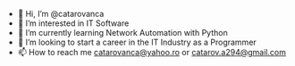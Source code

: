 - 👋 Hi, I’m @catarovanca
- 👀 I’m interested in IT Software
- 🌱 I’m currently learning Network Automation with Python
- 💞️ I’m looking to start a career in the IT Industry as a Programmer
- 📫 How to reach me catarovanca@yahoo.ro or catarov.a294@gmail.com

<!---
catarovanca/catarovanca is a ✨ special ✨ repository because its `README.md` (this file) appears on your GitHub profile.
You can click the Preview link to take a look at your changes.
--->
